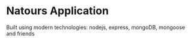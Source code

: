 # Natours Application

Built using modern technologies: nodejs, express, mongoDB, mongoose and friends
